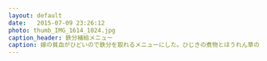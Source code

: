 ```yaml
---
layout: default
date:   2015-07-09 23:26:12
photo: thumb_IMG_1614_1024.jpg
caption_header: 鉄分補給メニュー
caption: 嫁の貧血がひどいので鉄分を取れるメニューにした。ひじきの煮物とほうれん草のカレー。ひじきは初めて炊いた。ちょっとしょっぱかった。
---
```

